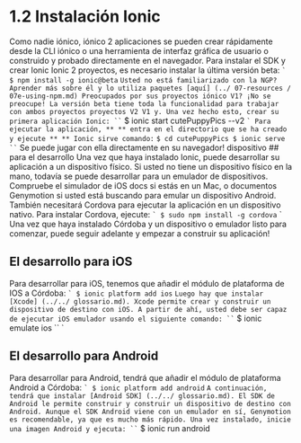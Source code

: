 # 1.2 Instalación Ionic
Como nadie iónico, iónico 2 aplicaciones se pueden crear rápidamente desde la CLI iónico o una herramienta de interfaz gráfica de usuario o construido y probado directamente en el navegador.
Para instalar el SDK y crear Ionic Ionic 2 proyectos, es necesario instalar la última versión beta:
`` `
$ npm install -g ionic@beta
`` `
Usted no está familiarizado con la NGP? Aprender más sobre él y lo utiliza paquetes [aquí] (../ 07-resources / 07e-using-npm.md)
Preocupados por sus proyectos iónico V1? ¡No se preocupe! La versión beta tiene toda la funcionalidad para trabajar con ambos proyectos proyectos V2 V1 y.
Una vez hecho esto, crear su primera aplicación Ionic:
`` `
$ ionic start cutePuppyPics --v2
`` `
Para ejecutar la aplicación, ** ** entra en el directorio que se ha creado y ejecute ** ** Ionic sirve comando:
`` `
$ cd cutePuppyPics
$ ionic serve
`` `
Se puede jugar con ella directamente en su navegador!
dispositivo ## para el desarrollo
Una vez que haya instalado Ionic, puede desarrollar su aplicación a un dispositivo físico. Si usted no tiene un dispositivo físico en la mano, todavía se puede desarrollar para un emulador de dispositivos. Compruebe el simulador de iOS docs si estás en un Mac, o documentos Genymotion si usted está buscando para emular un dispositivo Android. También necesitará Cordova para ejecutar la aplicación en un dispositivo nativo. Para instalar Cordova, ejecute:
`` `
$ sudo npm install -g cordova
`` `
Una vez que haya instalado Córdoba y un dispositivo o emulador listo para comenzar, puede seguir adelante y empezar a construir su aplicación!
## El desarrollo para iOS
Para desarrollar para iOS, tenemos que añadir el módulo de plataforma de IOS a Córdoba:
`` `
$ ionic platform add ios
`` `
Luego hay que instalar [Xcode] (../../ glossario.md). Xcode permite crear y construir un dispositivo de destino con iOS.
A partir de ahí, usted debe ser capaz de ejecutar iOS emulador usando el siguiente comando:
`` `
$ ionic emulate ios
`` `
## El desarrollo para Android
Para desarrollar para Android, tendrá que añadir el módulo de plataforma Android a Córdoba:
`` `
$ ionic platform add android
`` `
A continuación, tendrá que instalar [Android SDK] (../../ glossario.md). El SDK de Android le permite construir y construir un dispositivo de destino con Android. Aunque el SDK Android viene con un emulador en sí, Genymotion es recomendable, ya que es mucho más rápido. Una vez instalado, inicie una imagen Android y ejecuta:
`` `
$ ionic run android
```
